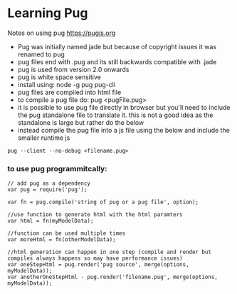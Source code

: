 # Learning Pug

Notes on using pug https://pugjs.org

- Pug was initially named jade but because of copyright issues it was renamed to pug
- pug files end with .pug and its still backwards compatible with .jade
- pug is used from version 2.0 onwards
- pug is white space sensitive
- install using: node -g pug pug-cli
- pug files are compiled into html file
- to compile a pug file do: pug <pugFile.pug>
- it is possible to use pug file directly in browser but you'll need to include the pug standalone file to translate it. this is not a good idea as the standalone is large but rather do the below
- instead compile the pug file into a js file using the below and include the smaller runtime js

```
pug --client --no-debug <filename.pug>
```

### to use pug programmitcally:
```
// add pug as a dependency
var pug = require('pug');

var fn = pug.compile('string of pug or a pug file', option);

//use function to generate html with the html paramters
var html = fn(myModelData);

//function can be used multiple times
var moreHtml = fn(otherModelData);

//html generation can happen in one step (compile and render but compiles always happens so may have performance issues)
var oneStepHtml = pug.render('pug source', merge(options, myModelData));
var anotherOneStepHtml - pug.render('filename.pug', merge(options, myModelData));
```
